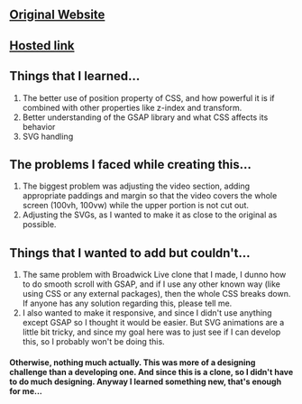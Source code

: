## [Original Website](https://wsjinnovators.com/)

## [Hosted link](https://wsj-innovator.vercel.app/)

## Things that I learned...
1. The better use of position property of CSS, and how powerful it is if combined with other properties like z-index and transform.
2. Better understanding of the GSAP library and what CSS affects its behavior
3. SVG handling

## The problems I faced while creating this...
1. The biggest problem was adjusting the video section, adding appropriate paddings and margin so that the video covers the whole screen (100vh, 100vw) while the upper portion is not cut out.
2. Adjusting the SVGs, as I wanted to make it as close to the original as possible.

## Things that I wanted to add but couldn't...
1. The same problem with Broadwick Live clone that I made, I dunno how to do smooth scroll with GSAP, and if I use any other known way (like using CSS or any external packages), then the whole CSS breaks down. If anyone has any solution regarding this, please tell me.
2. I also wanted to make it responsive, and since I didn't use anything except GSAP so I thought it would be easier. But SVG animations are a little bit tricky, and since my goal here was to just see if I can develop this, so I probably won't be doing this.


#### Otherwise, nothing much actually. This was more of a designing challenge than a developing one. And since this is a clone, so I didn't have to do much designing. Anyway I learned something new, that's enough for me...
